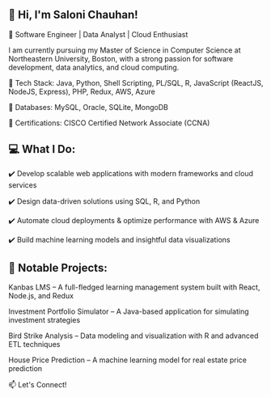 ## 👋 Hi, I'm Saloni Chauhan!
🚀 Software Engineer | Data Analyst | Cloud Enthusiast

I am currently pursuing my Master of Science in Computer Science at Northeastern University, Boston, with a strong passion for software development, data analytics, and cloud computing.

🔹 Tech Stack: Java, Python, Shell Scripting, PL/SQL, R, JavaScript (ReactJS, NodeJS, Express), PHP, Redux, AWS, Azure

🔹 Databases: MySQL, Oracle, SQLite, MongoDB

🔹 Certifications: CISCO Certified Network Associate (CCNA)

## 💻 What I Do:
✔️ Develop scalable web applications with modern frameworks and cloud services

✔️ Design data-driven solutions using SQL, R, and Python

✔️ Automate cloud deployments & optimize performance with AWS & Azure

✔️ Build machine learning models and insightful data visualizations

## 📌 Notable Projects:
Kanbas LMS – A full-fledged learning management system built with React, Node.js, and Redux

Investment Portfolio Simulator – A Java-based application for simulating investment strategies

Bird Strike Analysis – Data modeling and visualization with R and advanced ETL techniques

House Price Prediction – A machine learning model for real estate price prediction

📫 Let's Connect!
